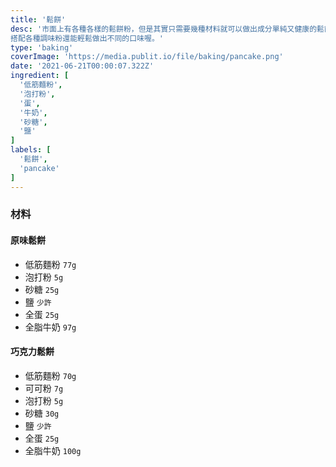 ```yaml
---
title: '鬆餅'
desc: '市面上有各種各樣的鬆餅粉，但是其實只需要幾種材料就可以做出成分單純又健康的鬆餅粉。
搭配各種調味粉還能輕鬆做出不同的口味喔。'
type: 'baking'
coverImage: 'https://media.publit.io/file/baking/pancake.png'
date: '2021-06-21T00:00:07.322Z'
ingredient: [
  '低筋麵粉',
  '泡打粉',
  '蛋',
  '牛奶',
  '砂糖',
  '鹽'
]
labels: [
  '鬆餅',
  'pancake'
]
---
```


### 材料


#### 原味鬆餅

- 低筋麵粉 `77g`
- 泡打粉 `5g`
- 砂糖 `25g`
- 鹽 `少許`
- 全蛋 `25g`
- 全脂牛奶 `97g`


#### 巧克力鬆餅

- 低筋麵粉 `70g`
- 可可粉 `7g`
- 泡打粉 `5g`
- 砂糖 `30g`
- 鹽 `少許`
- 全蛋 `25g`
- 全脂牛奶 `100g`



